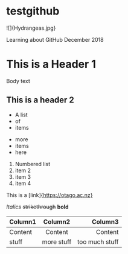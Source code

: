 # testgithub

![]{Hydrangeas.jpg}

Learning about GitHub December 2018

# This is a Header 1

Body text

## This is a header 2

* A list 
* of
* items

- more
- items
- here

1. Numbered list
2. item 2
3. item 3
4. item 4

This is a [link]{https://otago.ac.nz}

*Italics* ~~strikethrough~~ **bold**

|Column1|Column2|Column3|
|:-----|:----:|------:
|Content|Content|Content|
|stuff|more stuff|too much stuff|

